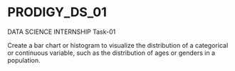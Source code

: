 # PRODIGY_DS_01
DATA SCIENCE INTERNSHIP
Task-01

Create a bar chart or histogram 
to visualize the distribution of a categorical or continuous variable, 
such as the distribution of ages or genders in a population.
